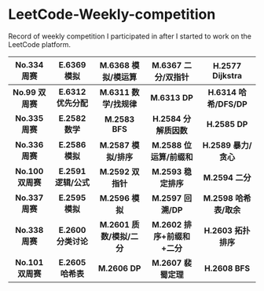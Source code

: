 # LeetCode-Weekly-competition
Record of weekly competition I participated in after I started to work on the LeetCode platform.



|    No.334 周赛    |     E.6369 模拟      |    M.6368 模拟/模运算     |     M.6367 二分/双指针      |    H.2577 Dijkstra     |
| :---------------: | :------------------: | :-----------------------: | :-------------------------: | :--------------------: |
| **No.99 双周赛**  | **E.6312 优先分配**  |  **M.6311 数学/找规律**   |        **M.6313 DP**        | **H.6314 哈希/DFS/DP** |
|  **No.335 周赛**  |   **E.2582 数学**    |      **M.2583 BFS**       |    **H.2584 分解质因数**    |     **H.2585 DP**      |
|  **No.336 周赛**  |   **E.2586 模拟**    |   **M.2587 模拟/排序**    |  **M.2588 位运算/前缀和**   |  **H.2589 暴力/贪心**  |
| **No.100 双周赛** | **E.2591 逻辑/公式** |     **M.2592 双指针**     |     **M.2593 稳定排序**     |    **M.2594 二分**     |
|  **No.337 周赛**  |   **E.2595 模拟**    |      **M.2596 模拟**      |     **M.2597 回溯/DP**      | **M.2598 哈希表/取余** |
|  **No.338 周赛**  | **E.2600 分类讨论**  | **M.2601 质数/模拟/二分** | **M.2602 排序+前缀和+二分** |  **H.2603 拓扑排序**   |
| **No.101双周赛**  |  **E.2605 哈希表**   |       **M.2606 DP**       |     **M.2607 裴蜀定理**     |     **H.2608 BFS**     |

